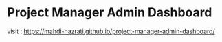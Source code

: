 # Project Manager Admin Dashboard
visit : https://mahdi-hazrati.github.io/project-manager-admin-dashboard/